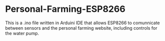 # Personal-Farming-ESP8266
This is a .ino file written in Arduini IDE that allows ESP8266 to comunnicate between sensors and the personal farming website, including controls for the water pump.
